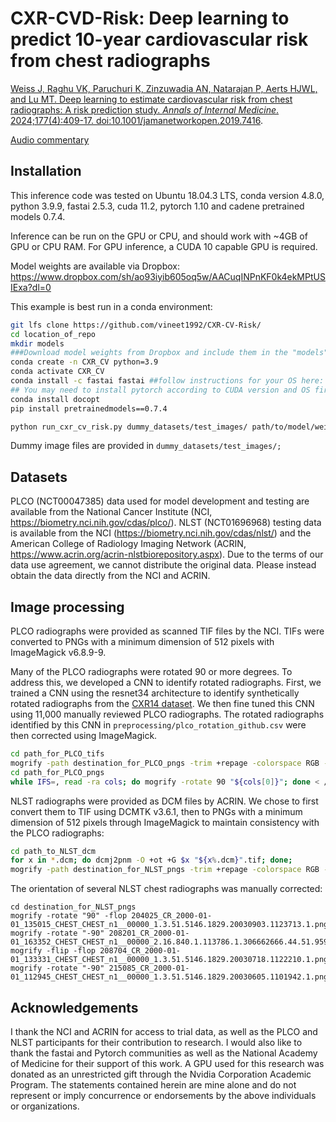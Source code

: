 # CXR-CVD-Risk: Deep learning to predict 10-year cardiovascular risk from chest radiographs

[Weiss J, Raghu VK, Paruchuri K, Zinzuwadia AN, Natarajan P, Aerts HJWL, and Lu MT. Deep learning to estimate cardiovascular risk from chest radiographs: A risk prediction study. *Annals of Internal Medicine*. 2024;177(4):409-17. doi:10.1001/jamanetworkopen.2019.7416](https://www.acpjournals.org/doi/10.7326/M23-1898).

[Audio commentary](https://edhub.ama-assn.org/jn-learning/audio-player/17718397)

## Installation
This inference code was tested on Ubuntu 18.04.3 LTS, conda version 4.8.0, python 3.9.9, fastai 2.5.3, cuda 11.2, pytorch 1.10 and cadene pretrained models 0.7.4. 

Inference can be run on the GPU or CPU, and should work with ~4GB of GPU or CPU RAM. For GPU inference, a CUDA 10 capable GPU is required.

Model weights are available via Dropbox: https://www.dropbox.com/sh/ao93iyib605oq5w/AACuqINPnKF0k4ekMPtUSIExa?dl=0

This example is best run in a conda environment:

```bash
git lfs clone https://github.com/vineet1992/CXR-CV-Risk/
cd location_of_repo
mkdir models
###Download model weights from Dropbox and include them in the "models" directory
conda create -n CXR_CV python=3.9
conda activate CXR_CV
conda install -c fastai fastai ##follow instructions for your OS here: https://github.com/fastai/fastai>
## You may need to install pytorch according to CUDA version and OS first - see https://pytorch.org/get-started/locally/
conda install docopt
pip install pretrainedmodels==0.7.4

python run_cxr_cv_risk.py dummy_datasets/test_images/ path/to/model/weights/PLCO_CV_Risk_010422 output/output.csv
```

Dummy image files are provided in `dummy_datasets/test_images/;`

## Datasets
PLCO (NCT00047385) data used for model development and testing are available from the National Cancer Institute (NCI, https://biometry.nci.nih.gov/cdas/plco/). NLST (NCT01696968) testing data is available from the NCI (https://biometry.nci.nih.gov/cdas/nlst/) and the American College of Radiology Imaging Network (ACRIN, https://www.acrin.org/acrin-nlstbiorepository.aspx). Due to the terms of our data use agreement, we cannot distribute the original data. Please instead obtain the data directly from the NCI and ACRIN.

## Image processing
PLCO radiographs were provided as scanned TIF files by the NCI. TIFs were converted to PNGs with a minimum dimension of 512 pixels with ImageMagick v6.8.9-9. 

Many of the PLCO radiographs were rotated 90 or more degrees. To address this, we developed a CNN to identify rotated radiographs. First, we trained a CNN using the resnet34 architecture to identify synthetically rotated radiographs from the [CXR14 dataset](http://openaccess.thecvf.com/content_cvpr_2017/papers/Wang_ChestX-ray8_Hospital-Scale_Chest_CVPR_2017_paper.pdf). We then fine tuned this CNN using 11,000 manually reviewed PLCO radiographs. The rotated radiographs identified by this CNN in `preprocessing/plco_rotation_github.csv` were then corrected using ImageMagick. 

```bash
cd path_for_PLCO_tifs
mogrify -path destination_for_PLCO_pngs -trim +repage -colorspace RGB -auto-level -depth 8 -resize 512x512^ -format png "*.tif"
cd path_for_PLCO_pngs
while IFS=, read -ra cols; do mogrify -rotate 90 "${cols[0]}"; done < /path_to_repo/preprocessing/plco_rotation_github.csv
```

NLST radiographs were provided as DCM files by ACRIN. We chose to first convert them to TIF using DCMTK v3.6.1, then to PNGs with a minimum dimension of 512 pixels through ImageMagick to maintain consistency with the PLCO radiographs:

```bash
cd path_to_NLST_dcm
for x in *.dcm; do dcmj2pnm -O +ot +G $x "${x%.dcm}".tif; done;
mogrify -path destination_for_NLST_pngs -trim +repage -colorspace RGB -auto-level -depth 8 -resize 512x512^ -format png "*.tif"
```


The orientation of several NLST chest radiographs was manually corrected:

```
cd destination_for_NLST_pngs
mogrify -rotate "90" -flop 204025_CR_2000-01-01_135015_CHEST_CHEST_n1__00000_1.3.51.5146.1829.20030903.1123713.1.png
mogrify -rotate "-90" 208201_CR_2000-01-01_163352_CHEST_CHEST_n1__00000_2.16.840.1.113786.1.306662666.44.51.9597.png
mogrify -flip -flop 208704_CR_2000-01-01_133331_CHEST_CHEST_n1__00000_1.3.51.5146.1829.20030718.1122210.1.png
mogrify -rotate "-90" 215085_CR_2000-01-01_112945_CHEST_CHEST_n1__00000_1.3.51.5146.1829.20030605.1101942.1.png
```

## Acknowledgements
I thank the NCI and ACRIN for access to trial data, as well as the PLCO and NLST participants for their contribution to research. I would also like to thank the fastai and Pytorch communities as well as the National Academy of Medicine for their support of this work. A GPU used for this research was donated as an unrestricted gift through the Nvidia Corporation Academic Program. The statements contained herein are mine alone and do not represent or imply concurrence or endorsements by the above individuals or organizations.


